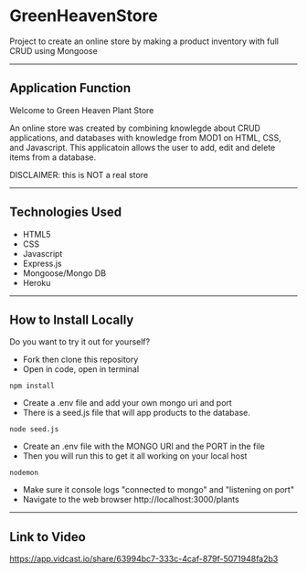 # GreenHeavenStore
Project to create an online store by making a product inventory with full CRUD using Mongoose

--------------------------------------------

## Application Function
Welcome to Green Heaven Plant Store

An online store was created by combining knowlegde about CRUD applications, and databases with knowledge from MOD1 on HTML, CSS, and Javascript. This applicatoin allows the user to add, edit and delete items from a database.

DISCLAIMER: this is NOT a real store

--------------------------------------------

## Technologies Used
* HTML5
* CSS
* Javascript
* Express.js
* Mongoose/Mongo DB
* Heroku

--------------------------------------------

## How to Install Locally
Do you want to try it out for yourself?

* Fork then clone this repository
* Open in code, open in terminal

```
npm install
```
* Create a .env file and add your own mongo uri and port 
* There is a seed.js file that will app products to the database.
```
node seed.js
```
* Create an .env file with the MONGO URI and the PORT in the file
* Then you will run this to get it all working on your local host 
```
nodemon
```
* Make sure it console logs "connected to mongo" and "listening on port"
* Navigate to the web browser http://localhost:3000/plants

--------------------------------------------

## Link to Video
https://app.vidcast.io/share/63994bc7-333c-4caf-879f-5071948fa2b3
